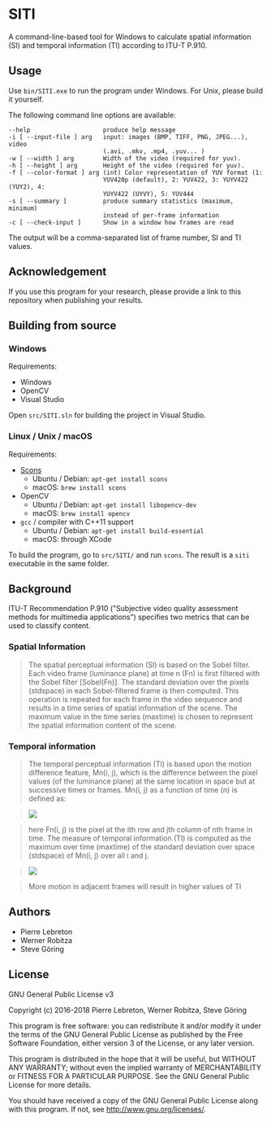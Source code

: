 # SITI

A command-line-based tool for Windows to calculate spatial information (SI) and temporal information (TI) according to ITU-T P.910.

## Usage

Use `bin/SITI.exe` to run the program under Windows. For Unix, please build it yourself.

The following command line options are available:

    --help                    produce help message
    -i [ --input-file ] arg   input: images (BMP, TIFF, PNG, JPEG...), video
                              (.avi, .mkv, .mp4, .yuv... )
    -w [ --width ] arg        Width of the video (required for yuv).
    -h [ --height ] arg       Height of the video (required for yuv).
    -f [ --color-format ] arg (int) Color representation of YUV format (1:
                              YUV420p (default), 2: YUV422, 3: YUYV422 (YUY2), 4:
                              YUYV422 (UYVY), 5: YUV444
    -s [ --summary ]          produce summary statistics (maximum, minimum)
                              instead of per-frame information
    -c [ --check-input ]      Show in a window how frames are read

The output will be a comma-separated list of frame number, SI and TI values.

## Acknowledgement

If you use this program for your research, please provide a link to this repository when publishing your results.

## Building from source

### Windows

Requirements:

- Windows
- OpenCV
- Visual Studio

Open `src/SITI.sln` for building the project in Visual Studio.

### Linux / Unix / macOS

Requirements:

- [Scons](http://www.scons.org/pages/download.html)
    - Ubuntu / Debian: `apt-get install scons`
    - macOS: `brew install scons`
- OpenCV
    - Ubuntu / Debian: `apt-get install libopencv-dev`
    - macOS: `brew install opencv`
- `gcc` / compiler with C++11 support
    - Ubuntu / Debian: `apt-get install build-essential`
    - macOS: through XCode

To build the program, go to `src/SITI/` and run `scons`. The result is a `siti` executable in the same folder.

## Background

ITU-T Recommendation P.910 ("Subjective video quality assessment methods for multimedia applications") specifies two metrics that can be used to classify content.

### Spatial Information

> The spatial perceptual information (SI) is based on the Sobel filter. Each video frame (luminance plane) at time n (Fn) is first filtered with the Sobel filter [Sobel(Fn)]. The standard deviation over the pixels (stdspace) in each Sobel-filtered frame is then computed. This operation is repeated for each frame in the video sequence and results in a time series of spatial information of the scene. The maximum value in the time series (maxtime) is chosen to represent the spatial information content of the scene.

### Temporal information

> The temporal perceptual information (TI) is based upon the motion difference feature, Mn(i, j), which is the difference between the pixel values (of the luminance plane) at the same location in space but at successive times or frames. Mn(i, j) as a function of time (n) is defined as:

> ![](http://i.imgur.com/MRsJtdT.png)

> here Fn(i, j) is the pixel at the ith row and jth column of nth frame in time.
The measure of temporal information (TI) is computed as the maximum over time (maxtime) of the standard deviation over space (stdspace) of Mn(i, j) over all i and j.

> ![](http://i.imgur.com/zRXcVJO.png)

> More motion in adjacent frames will result in higher values of TI

## Authors

- Pierre Lebreton
- Werner Robitza
- Steve Göring

## License

GNU General Public License v3

Copyright (c) 2016-2018 Pierre Lebreton, Werner Robitza, Steve Göring

This program is free software: you can redistribute it and/or modify it under the terms of the GNU General Public License as published by the Free Software Foundation, either version 3 of the License, or any later version.

This program is distributed in the hope that it will be useful, but WITHOUT ANY WARRANTY; without even the implied warranty of MERCHANTABILITY or FITNESS FOR A PARTICULAR PURPOSE. See the GNU General Public License for more details.

You should have received a copy of the GNU General Public License along with this program. If not, see http://www.gnu.org/licenses/.
